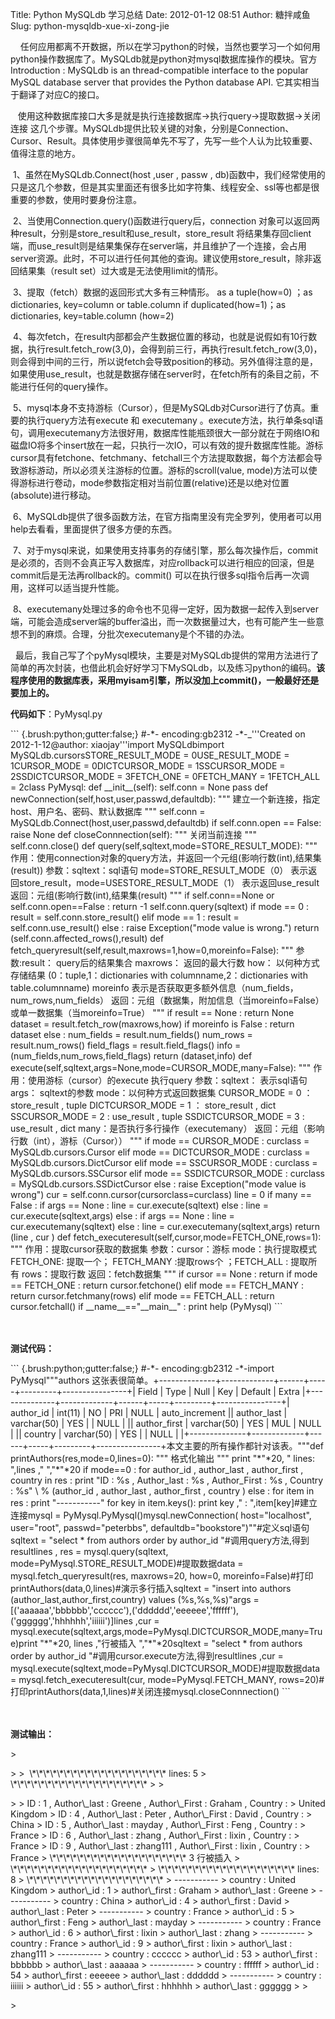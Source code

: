 Title: Python MySQLdb 学习总结
Date: 2012-01-12 08:51
Author: 糖拌咸鱼
Slug: python-mysqldb-xue-xi-zong-jie

  
 任何应用都离不开数据，所以在学习python的时候，当然也要学习一个如何用python操作数据库了。MySQLdb就是python对mysql数据库操作的模块。官方Introduction
: MySQLdb is an thread-compatible interface to the popular
MySQL database server that provides the Python database API.
它其实相当于翻译了对应C的接口。

</p>

  
使用这种数据库接口大多是就是执行连接数据库-\>执行query-\>提取数据-\>关闭连接
这几个步骤。MySQLdb提供比较关键的对象，分别是Connection、Cursor、Result。具体使用步骤很简单先不写了，先写一些个人认为比较重要、值得注意的地方。

</p>

 1、虽然在MySQLdb.Connect(host ,user , passw ,
db)函数中，我们经常使用的只是这几个参数，但是其实里面还有很多比如字符集、线程安全、ssl等也都是很重要的参数，使用时要身份注意。

</p>

 2、当使用Connection.query()函数进行query后，connection
对象可以返回两种result，分别是store\_result和use\_result，store\_result
将结果集存回client端，而use\_result则是结果集保存在server端，并且维护了一个连接，会占用server资源。此时，不可以进行任何其他的查询。建议使用store\_result，除非返回结果集（result
set）过大或是无法使用limit的情形。

</p>

 3、提取（fetch）数据的返回形式大多有三种情形。 as a tuple(how=0) ；as
dictionaries, key=column or table.column if duplicated(how=1)；as
dictionaries, key=table.column (how=2)

</p>

 4、每次fetch，在result内部都会产生数据位置的移动，也就是说假如有10行数据，执行result.fetch\_row(3,0)，会得到前三行，再执行result.fetch\_row(3,0)，则会得到中间的三行，所以说fetch会导致position的移动。另外值得注意的是，如果使用use\_result，也就是数据存储在server时，在fetch所有的条目之前，不能进行任何的query操作。

</p>

 5、mysql本身不支持游标（Cursor），但是MySQLdb对Cursor进行了仿真。重要的执行query方法有execute
和 executemany
。execute方法，执行单条sql语句，调用executemany方法很好用，数据库性能瓶颈很大一部分就在于网络IO和磁盘IO将多个insert放在一起，只执行一次IO，可以有效的提升数据库性能。游标cursor具有fetchone、fetchmany、fetchall三个方法提取数据，每个方法都会导致游标游动，所以必须关注游标的位置。游标的scroll(value,
mode)方法可以使得游标进行卷动，mode参数指定相对当前位置(relative)还是以绝对位置(absolute)进行移动。

</p>

 6、MySQLdb提供了很多函数方法，在官方指南里没有完全罗列，使用者可以用help去看看，里面提供了很多方便的东西。

</p>

 7、对于mysql来说，如果使用支持事务的存储引擎，那么每次操作后，commit是必须的，否则不会真正写入数据库，对应rollback可以进行相应的回滚，但是commit后是无法再rollback的。commit()
可以在执行很多sql指令后再一次调用，这样可以适当提升性能。

</p>

 8、executemany处理过多的命令也不见得一定好，因为数据一起传入到server端，可能会造成server端的buffer溢出，而一次数据量过大，也有可能产生一些意想不到的麻烦。合理，分批次executemany是个不错的办法。

</p>

  最后，我自己写了个pyMysql模块，主要是对MySQLdb提供的常用方法进行了简单的再次封装，也借此机会好好学习下MySQLdb，以及练习python的编码。**该程序使用的数据库表，采用myisam引擎，所以没加上commit()，一般最好还是要加上的。**

</p>

**代码如下**：PyMysql.py

</p>

<div class="cnblogs_Highlighter">

</p>
<p>
``` {.brush:python;gutter:false;}
#-*- encoding:gb2312 -*-_'''Created on 2012-1-12@author: xiaojay'''import MySQLdbimport MySQLdb.cursorsSTORE_RESULT_MODE = 0USE_RESULT_MODE = 1CURSOR_MODE = 0DICTCURSOR_MODE = 1SSCURSOR_MODE = 2SSDICTCURSOR_MODE = 3FETCH_ONE = 0FETCH_MANY = 1FETCH_ALL = 2class PyMysql:    def __init__(self):        self.conn = None        pass     def newConnection(self,host,user,passwd,defaultdb):        """        建立一个新连接，指定host、用户名、密码、默认数据库        """        self.conn = MySQLdb.Connect(host,user,passwd,defaultdb)        if self.conn.open == False:            raise None    def closeConnnection(self):        """        关闭当前连接        """        self.conn.close()        def query(self,sqltext,mode=STORE_RESULT_MODE):        """        作用：使用connection对象的query方法，并返回一个元组(影响行数(int),结果集(result))        参数：sqltext：sql语句             mode=STORE_RESULT_MODE（0） 表示返回store_result，mode=USESTORE_RESULT_MODE（1） 表示返回use_result        返回：元组(影响行数(int),结果集(result)        """        if self.conn==None or self.conn.open==False :            return -1        self.conn.query(sqltext)        if mode == 0 :            result = self.conn.store_result()         elif mode == 1 :            result = self.conn.use_result()        else :            raise Exception("mode value is wrong.")        return (self.conn.affected_rows(),result)        def fetch_queryresult(self,result,maxrows=1,how=0,moreinfo=False):        """        参数:result： query后的结果集合            maxrows： 返回的最大行数            how： 以何种方式存储结果             (0：tuple,1：dictionaries with columnname,2：dictionaries with table.columnname)            moreinfo 表示是否获取更多额外信息（num_fields，num_rows,num_fields）        返回：元组（数据集，附加信息（当moreinfo=False）或单一数据集（当moreinfo=True）        """        if result == None : return None        dataset =  result.fetch_row(maxrows,how)        if moreinfo is False :            return dataset        else :            num_fields = result.num_fields()            num_rows = result.num_rows()            field_flags = result.field_flags()            info = (num_fields,num_rows,field_flags)            return (dataset,info)            def execute(self,sqltext,args=None,mode=CURSOR_MODE,many=False):        """        作用：使用游标（cursor）的execute 执行query        参数：sqltext： 表示sql语句             args： sqltext的参数             mode：以何种方式返回数据集                CURSOR_MODE = 0 ：store_result , tuple                DICTCURSOR_MODE = 1 ： store_result , dict                SSCURSOR_MODE = 2 : use_result , tuple                SSDICTCURSOR_MODE = 3 : use_result , dict              many：是否执行多行操作（executemany）        返回：元组（影响行数（int），游标（Cursor））        """        if mode == CURSOR_MODE :            curclass = MySQLdb.cursors.Cursor        elif mode == DICTCURSOR_MODE :            curclass = MySQLdb.cursors.DictCursor        elif mode == SSCURSOR_MODE :            curclass = MySQLdb.cursors.SSCursor        elif mode == SSDICTCURSOR_MODE :            curclass = MySQLdb.cursors.SSDictCursor        else :            raise Exception("mode value is wrong")                cur = self.conn.cursor(cursorclass=curclass)        line = 0        if many == False :            if args == None :                 line = cur.execute(sqltext)            else :                line = cur.execute(sqltext,args)        else :            if args == None :                line = cur.executemany(sqltext)            else :                line = cur.executemany(sqltext,args)        return (line , cur )        def fetch_executeresult(self,cursor,mode=FETCH_ONE,rows=1):        """        作用：提取cursor获取的数据集        参数：cursor：游标             mode：执行提取模式              FETCH_ONE: 提取一个； FETCH_MANY :提取rows个 ；FETCH_ALL : 提取所有             rows：提取行数        返回：fetch数据集        """        if cursor == None :             return         if mode == FETCH_ONE :            return cursor.fetchone()        elif mode == FETCH_MANY :            return cursor.fetchmany(rows)        elif mode == FETCH_ALL :            return cursor.fetchall()        if __name__=="__main__" :    print help (PyMysql)
```

</p>
<p>

</div>

</p>

　　

</p>

**测试代码：**

</p>

<div class="cnblogs_Highlighter">

</p>
<p>
``` {.brush:python;gutter:false;}
#-*- encoding:gb2312 -*-import PyMysql"""authors 这张表很简单。+--------------+-------------+------+-----+---------+----------------+| Field        | Type        | Null | Key | Default | Extra          |+--------------+-------------+------+-----+---------+----------------+| author_id    | int(11)     | NO   | PRI | NULL    | auto_increment || author_last  | varchar(50) | YES  |     | NULL    |                || author_first | varchar(50) | YES  | MUL | NULL    |                || country      | varchar(50) | YES  |     | NULL    |                |+--------------+-------------+------+-----+---------+----------------+本文主要的所有操作都针对该表。"""def printAuthors(res,mode=0,lines=0):    """    格式化输出    """    print "*"*20, " lines: ",lines ," ","*"*20    if mode==0  :        for author_id , author_last , author_first , country in res :            print "ID : %s , Author_last : %s , Author_First : %s , Country : %s" \            % (author_id , author_last , author_first , country )    else :        for item in res :            print "-----------"                            for key in item.keys():                print key ," : ",item[key]#建立连接mysql = PyMysql.PyMysql()mysql.newConnection(        host="localhost",         user="root",         passwd="peterbbs",         defaultdb="bookstore")""#定义sql语句sqltext = "select * from authors order by author_id "#调用query方法,得到resultlines , res = mysql.query(sqltext, mode=PyMysql.STORE_RESULT_MODE)#提取数据data = mysql.fetch_queryresult(res, maxrows=20, how=0, moreinfo=False)#打印printAuthors(data,0,lines)#演示多行插入sqltext = "insert into authors (author_last,author_first,country) values (%s,%s,%s)"args = [('aaaaaa','bbbbbb','cccccc'),('dddddd','eeeeee','ffffff'),('gggggg','hhhhhh','iiiiii')]lines ,cur = mysql.execute(sqltext,args,mode=PyMysql.DICTCURSOR_MODE,many=True)print "*"*20, lines ,"行被插入 ","*"*20sqltext = "select * from authors order by author_id "#调用cursor.execute方法,得到resultlines ,cur = mysql.execute(sqltext,mode=PyMysql.DICTCURSOR_MODE)#提取数据data = mysql.fetch_executeresult(cur, mode=PyMysql.FETCH_MANY, rows=20)#打印printAuthors(data,1,lines)#关闭连接mysql.closeConnnection()
```

</p>
<p>

</div>

</p>

　　

</p>

**测试输出：**

</p>
<p>
> </p>
>
>  \*\*\*\*\*\*\*\*\*\*\*\*\*\*\*\*\*\*\*\* lines: 5
> \*\*\*\*\*\*\*\*\*\*\*\*\*\*\*\*\*\*\*\*
>
> </p>
>
> ID : 1 , Author\_last : Greene , Author\_First : Graham , Country :
> United Kingdom  
> ID : 4 , Author\_last : Peter , Author\_First : David , Country :
> China  
> ID : 5 , Author\_last : mayday , Author\_First : Feng , Country :
> France  
> ID : 6 , Author\_last : zhang , Author\_First : lixin , Country :
> France  
> ID : 9 , Author\_last : zhang111 , Author\_First : lixin , Country :
> France  
> \*\*\*\*\*\*\*\*\*\*\*\*\*\*\*\*\*\*\*\* 3 行被插入
> \*\*\*\*\*\*\*\*\*\*\*\*\*\*\*\*\*\*\*\*  
> \*\*\*\*\*\*\*\*\*\*\*\*\*\*\*\*\*\*\*\* lines: 8
> \*\*\*\*\*\*\*\*\*\*\*\*\*\*\*\*\*\*\*\*  
> -----------  
> country : United Kingdom  
> author\_id : 1  
> author\_first : Graham  
> author\_last : Greene  
> -----------  
> country : China  
> author\_id : 4  
> author\_first : David  
> author\_last : Peter  
> -----------  
> country : France  
> author\_id : 5  
> author\_first : Feng  
> author\_last : mayday  
> -----------  
> country : France  
> author\_id : 6  
> author\_first : lixin  
> author\_last : zhang  
> -----------  
> country : France  
> author\_id : 9  
> author\_first : lixin  
> author\_last : zhang111  
> -----------  
> country : cccccc  
> author\_id : 53  
> author\_first : bbbbbb  
> author\_last : aaaaaa  
> -----------  
> country : ffffff  
> author\_id : 54  
> author\_first : eeeeee  
> author\_last : dddddd  
> -----------  
> country : iiiiii  
> author\_id : 55  
> author\_first : hhhhhh  
> author\_last : gggggg
>
> </p>
> <p>

</p>

